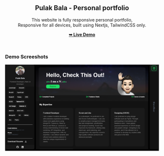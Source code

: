 <div align="center">


  <h2 align="center">Pulak Bala - Personal portfolio</h2>

This website is fully responsive personal portfolio, <br />Responsive for all devices, built using Nextjs, TailwindCSS only.

<a href="https://personal-portfolio-theta-mauve.vercel.app/"><strong>➥ Live Demo</strong></a>

</div>

<br />

### Demo Screeshots

![pulak Portfolio Desktop Demo](./public/readme-images/portfolio-overview.png "Desktop Demo")




